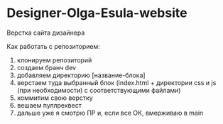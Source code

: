 # Designer-Olga-Esula-website
Верстка сайта дизайнера

Как работать с репозиторием:

1. клонируем репозиторий
2. создаем бранч dev
3. добавляем директорию [название-блока]
4. верстаем туда выбранный блок (index.html + директории css и js (при необходимости) с соответствующими файлами)
5. коммитим свою верстку
6. вешаем пуллреквест
7. дальше уже я смотрю ПР и, если все ОК, вмерживаю в main
